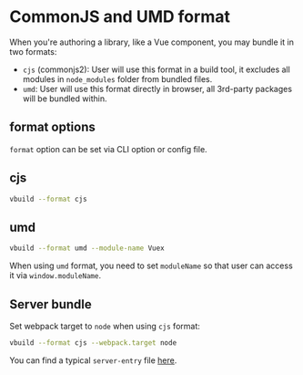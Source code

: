 # CommonJS and UMD format

When you're authoring a library, like a Vue component, you may bundle it in two formats:

- `cjs` (commonjs2): User will use this format in a build tool, it excludes all modules in `node_modules` folder from bundled files.
- `umd`: User will use this format directly in browser, all 3rd-party packages will be bundled within.

## format options

`format` option can be set via CLI option or config file.

## cjs

```bash
vbuild --format cjs
```

## umd

```bash
vbuild --format umd --module-name Vuex
```

When using `umd` format, you need to set `moduleName` so that user can access it via `window.moduleName`.

## Server bundle

Set webpack target to `node` when using `cjs` format:

```bash
vbuild --format cjs --webpack.target node
```

You can find a typical `server-entry` file [here](https://github.com/vuejs/vue-hackernews-2.0/blob/master/src/server-entry.js).
